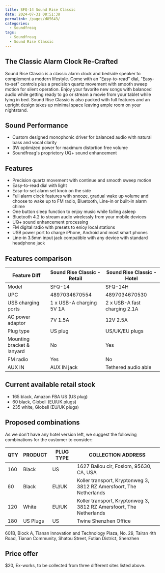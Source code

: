 ```yaml
---
title: SFQ-14 Sound Rise Classic
date: 2024-07-31 08:51:38
permalink: /pages/d85643/
categories: 
  - Soundfreaq
tags: 
  - Soundfreaq
  - Sound Rise Classic
---
```


## The Classic Alarm Clock Re-Crafted

Sound Rise Classic is a classic alarm clock and bedside speaker to complement a modern lifestyle. Come with an "Easy-to-read" dial, "Easy-to-set" controls plus a precision quartz movement with smooth sweep motion for silent operation. Enjoy your favorite new songs with balanced audio while getting ready to go or stream a movie from your tablet while lying in bed. Sound Rise Classic is also packed with full features and an upright design takes up minimal space leaving ample room on your nightstand.

## Sound Performance

- Custom designed monophonic driver for balanced audio with natural bass and vocal clarity
- 3W optimized power for maximum distortion free volume
- Soundfreag's proprietory UQ+ sound enhancement

## Features

- Precision quartz movement with continue and smooth sweep motion
- Easy-to-read dial with light
- Easy-to-set alarm set knob on the side
- Full alarm clock features with snooze, gradual wake up volume and choose to wake up to FM radio, Bluetooth, Line-in or built-in alarm chime
- One button sleep function to enjoy music while falling asleep
- Bluetooth 4.2 to stream audio wirelessly from your mobile devices
- UQ+ sound enhancement processing
- FM digital radio with presets to enioy local stations
- USB power port to charge iPhone, Android and most smart phones
- Line-in 3.5mm input jack compatible with any device with standard headphone jack

## Features comparison

| Feature Diff               | Sound Rise Classic - Retail | Sound Rise Classic - Hotel   |
| -------------------------- | --------------------------- | ---------------------------- |
| Model                      | SFQ-14                      | SFQ-14H                      |
| UPC                        | 4897034670554               | 4897034670530                |
| USB charging ports         | 1 x USB-A charging 5V 1A    | 2 x USB-A fast charging 2.1A |
| AC power adaptor           | 7V 1.5A                     | 12V 2.5A                     |
| Plug type                  | US plug                     | US/UK/EU plugs               |
| Mounting bracket & lanyard | No                          | Yes                          |
| FM radio                   | Yes                         | No                           |
| AUX IN                     | AUX IN jack                 | Tethered audio able          |

## Current available retail stock

- 165 black, Amazon FBA US (US plug)
- 60 black, Globell (EU/UK plugs)
- 235 white, Globell (EU/UK plugs)

## Proposed combinations

As we don't have any hotel version left, we suggest the following combinations for the customer to consider:

| QTY | PRODUCT  | PLUG TYPE | COLLECTION ADDRESS                                                  |
| --- | -------- | --------- | ------------------------------------------------------------------- |
| 160 | Black    | US        | 1627 Ballou cir, Foslom, 95630, CA, USA                             |
| 60  | Black    | EU/UK     | Koller transport, Kryptonweg 3, 3812 RZ Amersfoort, The Netherlands |
| 120 | White    | EU/UK     | Koller transport, Kryptonweg 3, 3812 RZ Amersfoort, The Netherlands |
| 180 | US Plugs | US        | Twine Shenzhen Office                                               |

601B, Block A, Tianan Innovation and Technology Plaza, No. 29, Tairan 4th Road, Tianan Community, Shatou Street, Futian District, Shenzhen

## Price offer

$20, Ex-works, to be collected from three different sites listed above.

